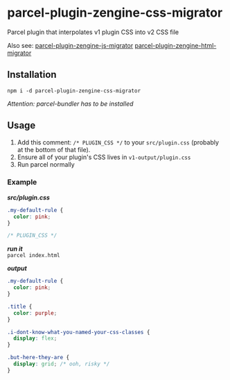 # parcel-plugin-zengine-css-migrator

Parcel plugin that interpolates v1 plugin CSS into v2 CSS file

Also see:
[parcel-plugin-zengine-js-migrator](https://github.com/tehpsalmist/parcel-plugin-zengine-js-migrator)
[parcel-plugin-zengine-html-migrator](https://github.com/tehpsalmist/parcel-plugin-zengine-html-migrator)

## Installation

`npm i -d parcel-plugin-zengine-css-migrator`

_Attention: parcel-bundler has to be installed_

## Usage
 
1. Add this comment: `/* PLUGIN_CSS */` to your `src/plugin.css` (probably at the bottom of that file).
2. Ensure all of your plugin's CSS lives in `v1-output/plugin.css`
3. Run parcel normally

### Example

_**src/plugin.css**_

```css
.my-default-rule {
  color: pink;
}

/* PLUGIN_CSS */
```

_**run it**_  
`parcel index.html`

_**output**_

```css
.my-default-rule {
  color: pink;
}

.title {
  color: purple;
}

.i-dont-know-what-you-named-your-css-classes {
  display: flex;
}

.but-here-they-are {
  display: grid; /* ooh, risky */
}
```
